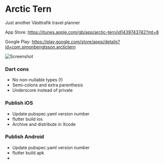 # Arctic Tern

Just another Västtrafik travel planner

App Store: https://itunes.apple.com/gb/app/arctic-tern/id1439743742?mt=8

Google Play: https://play.google.com/store/apps/details?id=com.simonbengtsson.arctictern

![Screenshot](https://is5-ssl.mzstatic.com/image/thumb/Purple128/v4/0a/75/55/0a755505-f237-7894-201d-7cf30bc9e023/pr_source.png/460x0w.png)

### Dart cons
- No non-nullable types (!)
- Semi-colons and extra parenthesis
- Underscore instead of private

### Publish iOS
- Update pubspec.yaml version number
- flutter build ios
- Archive and distribute in Xcode

### Publish Android
- Update pubspec.yaml version number
- flutter build apk
-